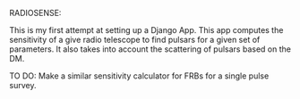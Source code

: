 RADIOSENSE:

This is my first attempt at setting up a Django App. This app computes the sensitivity of a give radio telescope to find pulsars for a given set of parameters. It also takes into account the scattering of pulsars based on the DM. 

TO DO:
Make a similar sensitivity calculator for FRBs for a single pulse survey.
